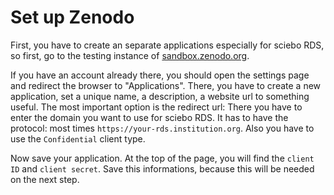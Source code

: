 # Set up Zenodo

First, you have to create an separate applications especially for sciebo RDS, so first, go to the testing instance of [sandbox.zenodo.org](https://sandbox.zenodo.org/account/settings/applications/clients/new/).

If you have an account already there, you should open the settings page and redirect the browser to "Applications". There, you have to create a new application, set a unique name, a description, a website url to something useful.
The most important option is the redirect url: There you have to enter the domain you want to use for sciebo RDS. It has to have the protocol: most times `https://your-rds.institution.org`. Also you have to use the `Confidential` client type.

Now save your application. At the top of the page, you will find the `client ID` and `client secret`. Save this informations, because this will be needed on the next step.

